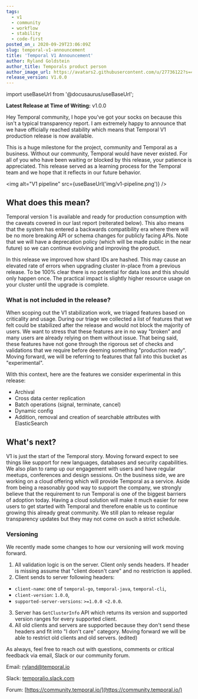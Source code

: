 ```yaml
---
tags:
  - v1
  - community
  - workflow
  - stability
  - code-first
posted_on_: 2020-09-29T23:06:09Z
slug: temporal-v1-announcement
title: 'Temporal V1 Announcement'
author: Ryland Goldstein
author_title: Temporals product person
author_image_url: https://avatars2.githubusercontent.com/u/27736122?s=460&u=7b6a3e58ec7ed715│       7f23f51e91a2f4cd2028d606&v=4
release_version: V1.0.0
---
```


import useBaseUrl from '@docusaurus/useBaseUrl';

<!--truncate-->

**Latest Release at Time of Writing:** v1.0.0

Hey Temporal community, I hope you've got your socks on because this isn't a typical transparency report. I am extremely happy to announce that we have officially reached stability which means that Temporal V1 production release is now available.

This is a huge milestone for the project, community and Temporal as a business. Without our community, Temporal would have never existed. For all of you who have been waiting or blocked by this release, your patience is appreciated. This release served as a learning process for the Temporal team and we hope that it reflects in our future behavior.

<img alt="V1 pipeline" src={useBaseUrl('img/v1-pipeline.png')} />

## What does this mean?

Temporal version 1 is available and ready for production consumption with the caveats covered in our last report (reiterated below). This also means that the system has entered a backwards compatibility era where there will be no more breaking API or schema changes for publicly facing APIs. Note that we will have a deprecation policy (which will be made public in the near future) so we can continue evolving and improving the product.

In this release we improved how shard IDs are hashed. This may cause an elevated rate of errors when upgrading cluster in-place from a previous release. To be 100% clear there is no potential for data loss and this should only happen once. The practical impact is slightly higher resource usage on your cluster until the upgrade is complete.

### What is not included in the release?

When scoping out the V1 stabilization work, we triaged features based on criticality and usage. During our triage we collected a list of features that we felt could be stabilized after the release and would not block the majority of users. We want to stress that these features are in no way "broken" and many users are already relying on them without issue. That being said, these features have not gone through the rigorous set of checks and validations that we require before deeming something "production ready". Moving forward, we will be referring to features that fall into this bucket as "experimental".

With this context, here are the features we consider experimental in this release:

- Archival
- Cross data center replication
- Batch operations (signal, terminate, cancel)
- Dynamic config
- Addition, removal and creation of searchable attributes with ElasticSearch

## What's next?

V1 is just the start of the Temporal story. Moving forward expect to see things like support for new languages, databases and security capabilities. We also plan to ramp up our engagement with users and have regular meetups, conferences and design sessions. On the business side, we are working on a cloud offering which will provide Temporal as a service. Aside from being a reasonably good way to support the company, we strongly believe that the requirement to run Temporal is one of the biggest barriers of adoption today. Having a cloud solution will make it much easier for new users to get started with Temporal and therefore enable us to continue growing this already great community. We still plan to release regular transparency updates but they may not come on such a strict schedule.

### Versioning

We recently made some changes to how our versioning will work moving forward.

1. All validation logic is on the server. Client only sends headers. If header is missing assume that "client doesn't care" and no restriction is applied.
2. Client sends to server following headers:
  * `client-name`: one of `temporal-go`, `temporal-java`, `temporal-cli`,
  * `client-version`: `1.0.0`,
  * `supported-server-versions`: `>=1.0.0 <2.0.0`.
3. Server has `GetClusterInfo` API which returns its version and supported version ranges for every supported client.
4. All old clients and servers are supported because they don't send these headers and fit into "I don't care" category. Moving forward we will be able to restrict old clients and old servers. (edited)

As always, feel free to reach out with questions, comments or critical feedback via email, Slack or our community forum.

Email: [ryland@temporal.io](mailto:ryland@temporal.io)

Slack: [temporalio.slack.com](https://join.slack.com/t/temporalio/shared_invite/zt-kfgfjuye-L8gCQVRhPykA2td8pk7eTQ)

Forum: [https://community.temporal.io/](https://community.temporal.io/)
